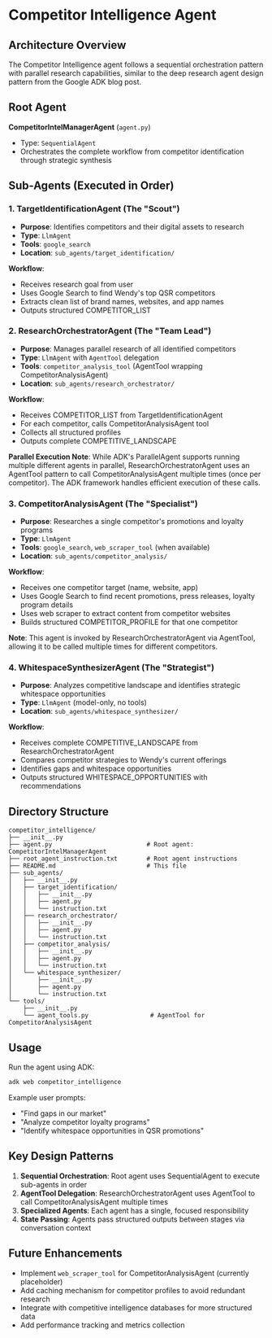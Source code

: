 # Competitor Intelligence Agent

## Architecture Overview

The Competitor Intelligence agent follows a sequential orchestration pattern with parallel research capabilities, similar to the deep research agent design pattern from the Google ADK blog post.

## Root Agent

**CompetitorIntelManagerAgent** (`agent.py`)
- Type: `SequentialAgent`
- Orchestrates the complete workflow from competitor identification through strategic synthesis

## Sub-Agents (Executed in Order)

### 1. TargetIdentificationAgent (The "Scout")
- **Purpose**: Identifies competitors and their digital assets to research
- **Type**: `LlmAgent`
- **Tools**: `google_search`
- **Location**: `sub_agents/target_identification/`

**Workflow**:
- Receives research goal from user
- Uses Google Search to find Wendy's top QSR competitors
- Extracts clean list of brand names, websites, and app names
- Outputs structured COMPETITOR_LIST

### 2. ResearchOrchestratorAgent (The "Team Lead")
- **Purpose**: Manages parallel research of all identified competitors
- **Type**: `LlmAgent` with `AgentTool` delegation
- **Tools**: `competitor_analysis_tool` (AgentTool wrapping CompetitorAnalysisAgent)
- **Location**: `sub_agents/research_orchestrator/`

**Workflow**:
- Receives COMPETITOR_LIST from TargetIdentificationAgent
- For each competitor, calls CompetitorAnalysisAgent tool
- Collects all structured profiles
- Outputs complete COMPETITIVE_LANDSCAPE

**Parallel Execution Note**: While ADK's ParallelAgent supports running multiple different agents in parallel, ResearchOrchestratorAgent uses an AgentTool pattern to call CompetitorAnalysisAgent multiple times (once per competitor). The ADK framework handles efficient execution of these calls.

### 3. CompetitorAnalysisAgent (The "Specialist")
- **Purpose**: Researches a single competitor's promotions and loyalty programs
- **Type**: `LlmAgent`
- **Tools**: `google_search`, `web_scraper_tool` (when available)
- **Location**: `sub_agents/competitor_analysis/`

**Workflow**:
- Receives one competitor target (name, website, app)
- Uses Google Search to find recent promotions, press releases, loyalty program details
- Uses web scraper to extract content from competitor websites
- Builds structured COMPETITOR_PROFILE for that one competitor

**Note**: This agent is invoked by ResearchOrchestratorAgent via AgentTool, allowing it to be called multiple times for different competitors.

### 4. WhitespaceSynthesizerAgent (The "Strategist")
- **Purpose**: Analyzes competitive landscape and identifies strategic whitespace opportunities
- **Type**: `LlmAgent` (model-only, no tools)
- **Location**: `sub_agents/whitespace_synthesizer/`

**Workflow**:
- Receives complete COMPETITIVE_LANDSCAPE from ResearchOrchestratorAgent
- Compares competitor strategies to Wendy's current offerings
- Identifies gaps and whitespace opportunities
- Outputs structured WHITESPACE_OPPORTUNITIES with recommendations

## Directory Structure

```
competitor_intelligence/
├── __init__.py
├── agent.py                          # Root agent: CompetitorIntelManagerAgent
├── root_agent_instruction.txt        # Root agent instructions
├── README.md                         # This file
├── sub_agents/
│   ├── __init__.py
│   ├── target_identification/
│   │   ├── __init__.py
│   │   ├── agent.py
│   │   └── instruction.txt
│   ├── research_orchestrator/
│   │   ├── __init__.py
│   │   ├── agent.py
│   │   └── instruction.txt
│   ├── competitor_analysis/
│   │   ├── __init__.py
│   │   ├── agent.py
│   │   └── instruction.txt
│   └── whitespace_synthesizer/
│       ├── __init__.py
│       ├── agent.py
│       └── instruction.txt
└── tools/
    ├── __init__.py
    └── agent_tools.py                 # AgentTool for CompetitorAnalysisAgent
```

## Usage

Run the agent using ADK:

```bash
adk web competitor_intelligence
```

Example user prompts:
- "Find gaps in our market"
- "Analyze competitor loyalty programs"
- "Identify whitespace opportunities in QSR promotions"

## Key Design Patterns

1. **Sequential Orchestration**: Root agent uses SequentialAgent to execute sub-agents in order
2. **AgentTool Delegation**: ResearchOrchestratorAgent uses AgentTool to call CompetitorAnalysisAgent multiple times
3. **Specialized Agents**: Each agent has a single, focused responsibility
4. **State Passing**: Agents pass structured outputs between stages via conversation context

## Future Enhancements

- Implement `web_scraper_tool` for CompetitorAnalysisAgent (currently placeholder)
- Add caching mechanism for competitor profiles to avoid redundant research
- Integrate with competitive intelligence databases for more structured data
- Add performance tracking and metrics collection

